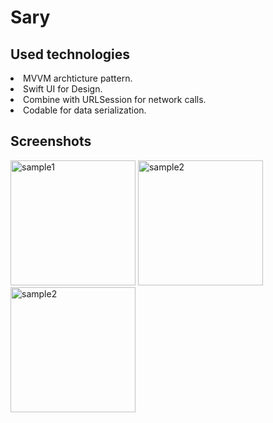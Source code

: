 # Sary

## Used technologies
<li> MVVM archticture pattern. </li>
<li> Swift UI for Design. </li>
<li> Combine with URLSession for network calls. </li>
<li> Codable for data serialization. </li>



## Screenshots
<p float = "left">
<img src="https://raw.githubusercontent.com/amr-sayed/Sary/master/.github:images/File3" width="200" alt="sample1">
<img src="https://raw.githubusercontent.com/amr-sayed/Sary/master/.github:images/File2" width="200" alt="sample2">
<img src="https://raw.githubusercontent.com/amr-sayed/Sary/master/.github:images/File1" width="200" alt="sample2">

</p>
